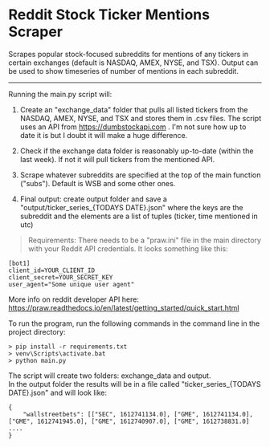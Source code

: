 # Reddit Stock Ticker Mentions Scraper
Scrapes popular stock-focused subreddits for mentions of any tickers in certain exchanges (default is NASDAQ, AMEX, NYSE, and TSX). Output can be used to show timeseries of number of mentions in each subreddit.

<hr>

Running the main.py script will:

1. Create an "exchange_data" folder that pulls all listed tickers from the NASDAQ, AMEX, NYSE, and TSX and stores them in .csv files. The script uses an API from https://dumbstockapi.com . I'm not sure how up to date it is but I doubt it will make a huge difference. 

2. Check if the exchange data folder is reasonably up-to-date (within the last week). If not it will pull tickers from the mentioned API.

3. Scrape whatever subreddits are specified at the top of the main function ("subs"). Default is WSB and some other
ones. 

4. Final output: create output folder and save a "output/ticker_series_{TODAYS DATE}.json" where the keys are the subreddit and the elements are a list of tuples (ticker, time mentioned in utc)


> Requirements:
> There needs to be a "praw.ini" file in the main directory with your Reddit API credentials. It looks something like this:

```
[bot1]
client_id=YOUR_CLIENT_ID 
client_secret=YOUR_SECRET_KEY 
user_agent="Some unique user agent" 
```

More info on reddit developer API here: https://praw.readthedocs.io/en/latest/getting_started/quick_start.html 


To run the program, run the following commands in the command line in the project directory:
```
> pip install -r requirements.txt
> venv\Scripts\activate.bat 
> python main.py
```

The script will create two folders: exchange_data and output. <br>
In the output folder the results will be in a file called "ticker_series_{TODAYS DATE}.json" and will look like:

```
{
    "wallstreetbets": [["SEC", 1612741134.0], ["GME", 1612741134.0], ["GME", 1612741945.0], ["GME", 1612740907.0], ["GME", 1612738831.0] ....
}
```
